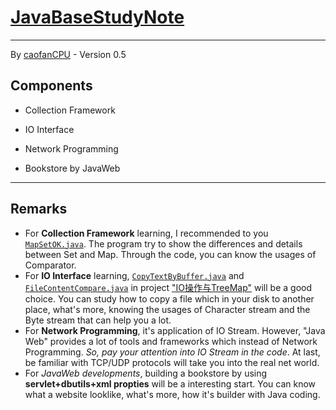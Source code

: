 # [JavaBaseStudyNote](https://github.com/caofanCPU/JavaBaseStudyNote)
***
By [caofanCPU](https://github.com/caofanCPU) - Version 0.5

## Components
- Collection Framework

- IO Interface

- Network Programming

- Bookstore by JavaWeb 

***
## Remarks
* For **Collection Framework** learning, I recommended to you [`MapSetOK.java`](https://github.com/caofanCPU/JavaBaseStudyNote/tree/master//集合学习/MapSet综合/MapSetOK.java). The program try to show the differences and details between Set and Map. Through the code, you can know the usages of Comparator.
* For **IO Interface** learning, [`CopyTextByBuffer.java`](https://github.com/caofanCPU/JavaBaseStudyNote/tree/master/IO学习/CopyTextByBuffer.java) and [`FileContentCompare.java`](https://github.com/caofanCPU/JavaBaseStudyNote/tree/master/IO学习/IO操作与TreeMap/FileContentCompare.java) in project ["IO操作与TreeMap"](https://github.com/caofanCPU/JavaBaseStudyNote/tree/master/IO操作与TreeMap/FileContentCompare.java) will be a good choice. You can study how to copy a file which in your disk to another place, what's more, knowing the usages of Character stream and the Byte stream that can help you a lot.
* For **Network Programming**, it's application of IO Stream. However, "Java Web" provides a lot of tools and frameworks which instead of Network Programming. *So, pay your attention into IO Stream in the code*. At last, be familiar with TCP/UDP protocols will take you into the real net world.
* For *JavaWeb developments*, building a bookstore by using **servlet+dbutils+xml propties** will be a interesting start. You can know what a website looklike, what's more, how it's builder with Java coding.
